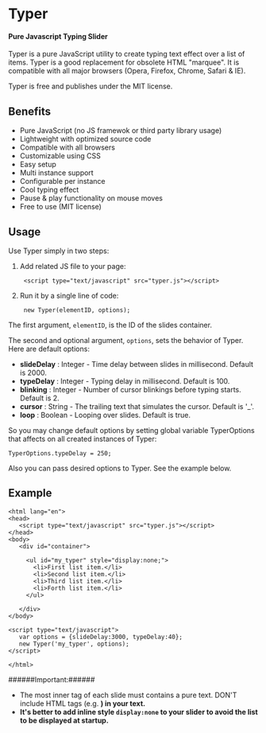 Typer
=====
#### Pure Javascript Typing Slider ####

Typer is a pure JavaScript utility to create typing text effect over a list of items. Typer is a good replacement for obsolete HTML "marquee". It is compatible with all major browsers (Opera, Firefox, Chrome, Safari & IE).

Typer is free and publishes under the MIT license.

Benefits
--------
* Pure JavaScript (no JS framewok or third party library usage)
* Lightweight with optimized source code
* Compatible with all browsers
* Customizable using CSS
* Easy setup
* Multi instance support
* Configurable per instance
* Cool typing effect
* Pause & play functionality on mouse moves
* Free to use (MIT license)

Usage
-----
Use Typer simply in two steps:

1. Add related JS file to your page:

        <script type="text/javascript" src="typer.js"></script>

2. Run it by a single line of code:

        new Typer(elementID, options);

The first argument, `elementID`, is the ID of the slides container.

The second and optional argument, `options`, sets the behavior of Typer. Here are default options:
* **slideDelay** : Integer - Time delay between slides in millisecond. Default is 2000.
* **typeDelay**  : Integer - Typing delay in millisecond. Default is 100.
* **blinking**   : Integer - Number of cursor blinkings before typing starts. Default is 2.
* **cursor**     : String  - The trailing text that simulates the cursor. Default is '_'.
* **loop**       : Boolean - Looping over slides. Default is true.

So you may change default options by setting global variable TyperOptions that affects on all created instances of Typer:

    TyperOptions.typeDelay = 250;

Also you can pass desired options to Typer. See the example below.

Example
-------
    <html lang="en">
    <head>
       <script type="text/javascript" src="typer.js"></script>
    </head>
    <body>
       <div id="container">
      
         <ul id="my_typer" style="display:none;">
           <li>First list item.</li>
           <li>Second list item.</li>
           <li>Third list item.</li>
           <li>Forth list item.</li>
         </ul>
      
       </div>
    </body>
      
    <script type="text/javascript">
       var options = {slideDelay:3000, typeDelay:40};
       new Typer('my_typer', options);
    </script>
  
    </html>

######Important:######
*  The most inner tag of each slide must contains a pure text. DON'T include HTML tags (e.g. <b>) in your text.
*  It's better to add inline style `display:none` to your slider to avoid the list to be displayed at startup.